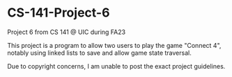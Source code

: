 # CS-141-Project-6
Project 6 from CS 141 @ UIC during FA23

This project is a program to allow two users to play the game "Connect 4", 
notably using linked lists to save and allow game state traversal.

Due to copyright concerns, I am unable to post the exact project guidelines.
